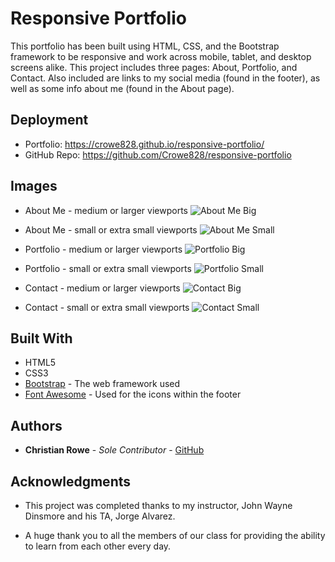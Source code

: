 # Responsive Portfolio

This portfolio has been built using HTML, CSS, and the Bootstrap framework to be responsive and work across mobile, tablet, and desktop screens alike. This project includes three pages: About, Portfolio, and Contact. Also included are links to my social media (found in the footer), as well as some info about me (found in the About page). 

## Deployment

* Portfolio: https://crowe828.github.io/responsive-portfolio/
* GitHub Repo: https://github.com/Crowe828/responsive-portfolio

## Images

* About Me - medium or larger viewports ![About Me Big](https://github.com/Crowe828/responsive-portfolio/blob/master/assets/images/about-me-big.png)

* About Me - small or extra small viewports ![About Me Small](https://github.com/Crowe828/responsive-portfolio/blob/master/assets/images/about-me-small.png)

* Portfolio - medium or larger viewports ![Portfolio Big](https://github.com/Crowe828/responsive-portfolio/blob/master/assets/images/portfolio-big.png)

* Portfolio - small or extra small viewports ![Portfolio Small](https://github.com/Crowe828/responsive-portfolio/blob/master/assets/images/portfolio-small.png)

* Contact - medium or larger viewports ![Contact Big](https://github.com/Crowe828/responsive-portfolio/blob/master/assets/images/contact-big.png)

* Contact - small or extra small viewports ![Contact Small](https://github.com/Crowe828/responsive-portfolio/blob/master/assets/images/contact-small.png)


## Built With

* HTML5
* CSS3
* [Bootstrap](https://getbootstrap.com) - The web framework used
* [Font Awesome](https://fontawesome.com) - Used for the icons within the footer

## Authors

* **Christian Rowe** - *Sole Contributor* - [GitHub](https://github.com/Crowe828)

## Acknowledgments

* This project was completed thanks to my instructor, John Wayne Dinsmore and his TA, Jorge Alvarez.

* A huge thank you to all the members of our class for providing the ability to learn from each other every day.
